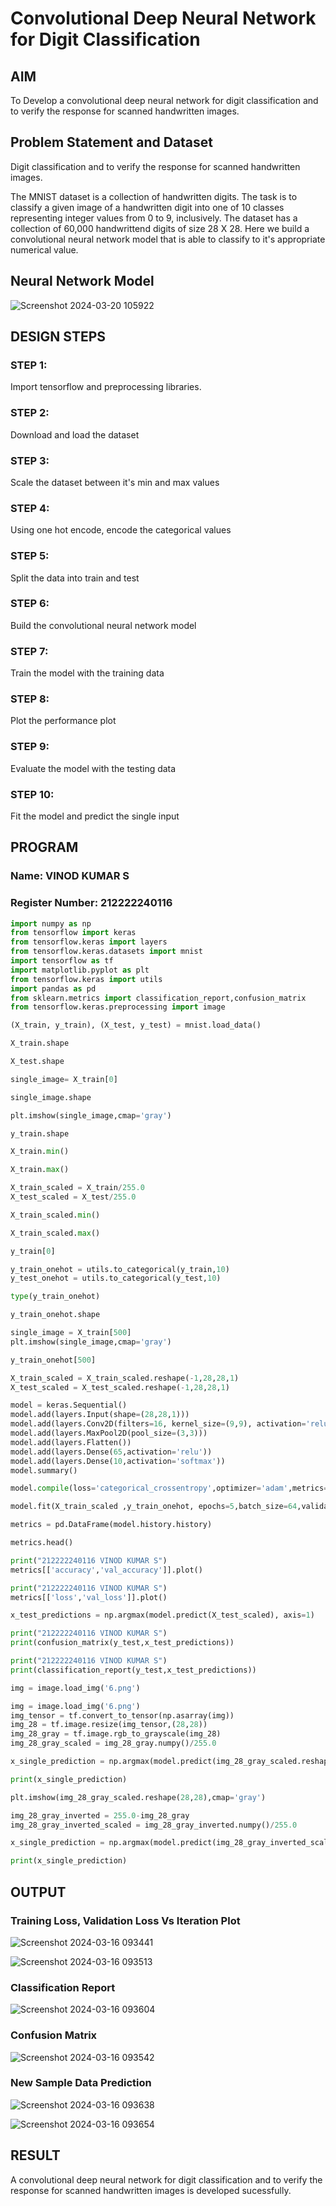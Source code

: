 # Convolutional Deep Neural Network for Digit Classification

## AIM

To Develop a convolutional deep neural network for digit classification and to verify the response for scanned handwritten images.

## Problem Statement and Dataset
Digit classification and to verify the response for scanned handwritten images.

The MNIST dataset is a collection of handwritten digits. The task is to classify a given image of a handwritten digit into one of 10 classes representing integer values from 0 to 9, inclusively. The dataset has a collection of 60,000 handwrittend digits of size 28 X 28. Here we build a convolutional neural network model that is able to classify to it's appropriate numerical value.

## Neural Network Model

![Screenshot 2024-03-20 105922](https://github.com/vinodkumar-s/mnist-classification/assets/113497226/84866384-2009-4066-8286-59de278050de)


## DESIGN STEPS

### STEP 1:
Import tensorflow and preprocessing libraries.

### STEP 2:
Download and load the dataset

### STEP 3:
Scale the dataset between it's min and max values

### STEP 4:
Using one hot encode, encode the categorical values

### STEP 5:
Split the data into train and test

### STEP 6:
Build the convolutional neural network model

### STEP 7:
Train the model with the training data

### STEP 8:
Plot the performance plot

### STEP 9:
Evaluate the model with the testing data

### STEP 10:
Fit the model and predict the single input


## PROGRAM

### Name: VINOD KUMAR S
### Register Number: 212222240116

```python
import numpy as np
from tensorflow import keras
from tensorflow.keras import layers
from tensorflow.keras.datasets import mnist
import tensorflow as tf
import matplotlib.pyplot as plt
from tensorflow.keras import utils
import pandas as pd
from sklearn.metrics import classification_report,confusion_matrix
from tensorflow.keras.preprocessing import image

(X_train, y_train), (X_test, y_test) = mnist.load_data()

X_train.shape

X_test.shape

single_image= X_train[0]

single_image.shape

plt.imshow(single_image,cmap='gray')

y_train.shape

X_train.min()

X_train.max()

X_train_scaled = X_train/255.0
X_test_scaled = X_test/255.0

X_train_scaled.min()

X_train_scaled.max()

y_train[0]

y_train_onehot = utils.to_categorical(y_train,10)
y_test_onehot = utils.to_categorical(y_test,10)

type(y_train_onehot)

y_train_onehot.shape

single_image = X_train[500]
plt.imshow(single_image,cmap='gray')

y_train_onehot[500]

X_train_scaled = X_train_scaled.reshape(-1,28,28,1)
X_test_scaled = X_test_scaled.reshape(-1,28,28,1)

model = keras.Sequential()
model.add(layers.Input(shape=(28,28,1)))
model.add(layers.Conv2D(filters=16, kernel_size=(9,9), activation='relu'))
model.add(layers.MaxPool2D(pool_size=(3,3)))
model.add(layers.Flatten())
model.add(layers.Dense(65,activation='relu'))
model.add(layers.Dense(10,activation='softmax'))
model.summary()

model.compile(loss='categorical_crossentropy',optimizer='adam',metrics='accuracy')

model.fit(X_train_scaled ,y_train_onehot, epochs=5,batch_size=64,validation_data=(X_test_scaled,y_test_onehot))

metrics = pd.DataFrame(model.history.history)

metrics.head()

print("212222240116 VINOD KUMAR S")
metrics[['accuracy','val_accuracy']].plot()

print("212222240116 VINOD KUMAR S")
metrics[['loss','val_loss']].plot()

x_test_predictions = np.argmax(model.predict(X_test_scaled), axis=1)

print("212222240116 VINOD KUMAR S")
print(confusion_matrix(y_test,x_test_predictions))

print("212222240116 VINOD KUMAR S")
print(classification_report(y_test,x_test_predictions))

img = image.load_img('6.png')

img = image.load_img('6.png')
img_tensor = tf.convert_to_tensor(np.asarray(img))
img_28 = tf.image.resize(img_tensor,(28,28))
img_28_gray = tf.image.rgb_to_grayscale(img_28)
img_28_gray_scaled = img_28_gray.numpy()/255.0

x_single_prediction = np.argmax(model.predict(img_28_gray_scaled.reshape(1,28,28,1)),axis=1)

print(x_single_prediction)

plt.imshow(img_28_gray_scaled.reshape(28,28),cmap='gray')

img_28_gray_inverted = 255.0-img_28_gray
img_28_gray_inverted_scaled = img_28_gray_inverted.numpy()/255.0

x_single_prediction = np.argmax(model.predict(img_28_gray_inverted_scaled.reshape(1,28,28,1)),axis=1)

print(x_single_prediction)
```


## OUTPUT

### Training Loss, Validation Loss Vs Iteration Plot
![Screenshot 2024-03-16 093441](https://github.com/vinodkumar-s/mnist-classification/assets/113497226/3bb37fe9-43f3-4012-be6f-10eaf1f1735c)

![Screenshot 2024-03-16 093513](https://github.com/vinodkumar-s/mnist-classification/assets/113497226/10d7ab6b-da4f-489e-9ea4-3f24a502ea44)


### Classification Report

![Screenshot 2024-03-16 093604](https://github.com/vinodkumar-s/mnist-classification/assets/113497226/e95665f9-547e-4993-8d1c-6cde1ba5fb77)

### Confusion Matrix

![Screenshot 2024-03-16 093542](https://github.com/vinodkumar-s/mnist-classification/assets/113497226/d67dac81-d56c-403a-93c8-fff37585ccb7)

### New Sample Data Prediction

![Screenshot 2024-03-16 093638](https://github.com/vinodkumar-s/mnist-classification/assets/113497226/6787873d-e78c-475f-83ac-c63f7e28e3ac)

![Screenshot 2024-03-16 093654](https://github.com/vinodkumar-s/mnist-classification/assets/113497226/83d60152-bf73-4383-8f27-606931b2ca29)

## RESULT
A convolutional deep neural network for digit classification and to verify the response for scanned handwritten images is developed sucessfully.
